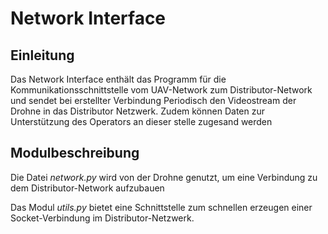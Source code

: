 # Network Interface
## Einleitung
Das Network Interface enthält das Programm für die Kommunikationsschnittstelle vom UAV-Network zum Distributor-Network und sendet bei erstellter Verbindung Periodisch den Videostream der Drohne in das Distributor Netzwerk. Zudem können Daten zur Unterstützung des Operators an dieser stelle zugesand werden

## Modulbeschreibung
Die Datei *network.py* wird von der Drohne genutzt, um eine Verbindung zu dem Distributor-Network aufzubauen

Das Modul *utils.py* bietet eine Schnittstelle zum schnellen erzeugen einer Socket-Verbindung im Distributor-Netzwerk.
